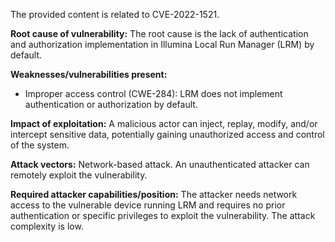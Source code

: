 The provided content is related to CVE-2022-1521.

**Root cause of vulnerability:**
The root cause is the lack of authentication and authorization implementation in Illumina Local Run Manager (LRM) by default.

**Weaknesses/vulnerabilities present:**
- Improper access control (CWE-284): LRM does not implement authentication or authorization by default.

**Impact of exploitation:**
A malicious actor can inject, replay, modify, and/or intercept sensitive data, potentially gaining unauthorized access and control of the system.

**Attack vectors:**
Network-based attack. An unauthenticated attacker can remotely exploit the vulnerability.

**Required attacker capabilities/position:**
The attacker needs network access to the vulnerable device running LRM and requires no prior authentication or specific privileges to exploit the vulnerability. The attack complexity is low.